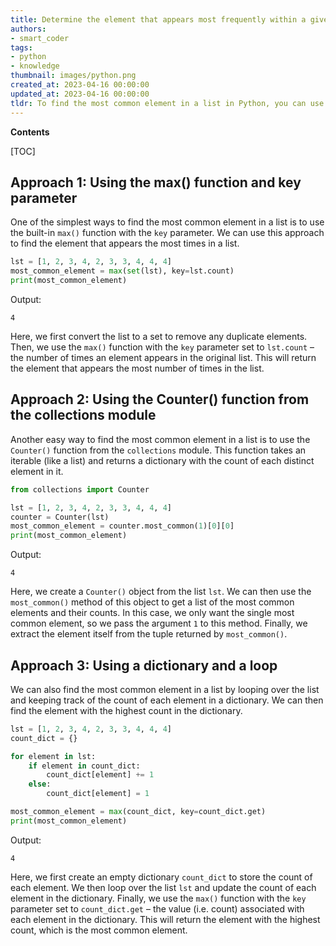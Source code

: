 ```yaml
---
title: Determine the element that appears most frequently within a given list
authors:
- smart_coder
tags:
- python
- knowledge
thumbnail: images/python.png
created_at: 2023-04-16 00:00:00
updated_at: 2023-04-16 00:00:00
tldr: To find the most common element in a list in Python, you can use the `max()` function with `key` set to `list.count`.
---
```


**Contents**

[TOC]

## Approach 1: Using the max() function and key parameter

One of the simplest ways to find the most common element in a list is to use the built-in `max()` function with the `key` parameter. We can use this approach to find the element that appears the most times in a list.

```python
lst = [1, 2, 3, 4, 2, 3, 3, 4, 4, 4]
most_common_element = max(set(lst), key=lst.count)
print(most_common_element)
```

Output:
```
4
```

Here, we first convert the list to a set to remove any duplicate elements. Then, we use the `max()` function with the `key` parameter set to `lst.count` – the number of times an element appears in the original list. This will return the element that appears the most number of times in the list.


## Approach 2: Using the Counter() function from the collections module

Another easy way to find the most common element in a list is to use the `Counter()` function from the `collections` module. This function takes an iterable (like a list) and returns a dictionary with the count of each distinct element in it.

```python
from collections import Counter

lst = [1, 2, 3, 4, 2, 3, 3, 4, 4, 4]
counter = Counter(lst)
most_common_element = counter.most_common(1)[0][0]
print(most_common_element)
```

Output:
```
4
```

Here, we create a `Counter()` object from the list `lst`. We can then use the `most_common()` method of this object to get a list of the most common elements and their counts. In this case, we only want the single most common element, so we pass the argument `1` to this method. Finally, we extract the element itself from the tuple returned by `most_common()`.


## Approach 3: Using a dictionary and a loop

We can also find the most common element in a list by looping over the list and keeping track of the count of each element in a dictionary. We can then find the element with the highest count in the dictionary.

```python
lst = [1, 2, 3, 4, 2, 3, 3, 4, 4, 4]
count_dict = {}

for element in lst:
    if element in count_dict:
        count_dict[element] += 1
    else:
        count_dict[element] = 1

most_common_element = max(count_dict, key=count_dict.get)
print(most_common_element)
```

Output:
```
4
```

Here, we first create an empty dictionary `count_dict` to store the count of each element. We then loop over the list `lst` and update the count of each element in the dictionary. Finally, we use the `max()` function with the `key` parameter set to `count_dict.get` – the value (i.e. count) associated with each element in the dictionary. This will return the element with the highest count, which is the most common element.
